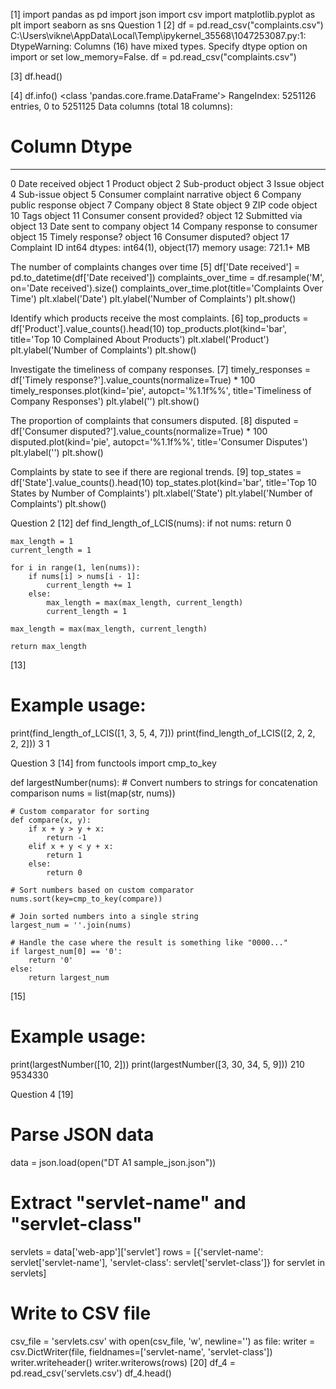 
[1]
import pandas as pd
import json
import csv
import matplotlib.pyplot as plt
import seaborn as sns
Question 1
[2]
df = pd.read_csv("complaints.csv")
C:\Users\vikne\AppData\Local\Temp\ipykernel_35568\1047253087.py:1: DtypeWarning: Columns (16) have mixed types. Specify dtype option on import or set low_memory=False.
  df = pd.read_csv("complaints.csv")

[3]
df.head()

[4]
df.info()
<class 'pandas.core.frame.DataFrame'>
RangeIndex: 5251126 entries, 0 to 5251125
Data columns (total 18 columns):
 #   Column                        Dtype 
---  ------                        ----- 
 0   Date received                 object
 1   Product                       object
 2   Sub-product                   object
 3   Issue                         object
 4   Sub-issue                     object
 5   Consumer complaint narrative  object
 6   Company public response       object
 7   Company                       object
 8   State                         object
 9   ZIP code                      object
 10  Tags                          object
 11  Consumer consent provided?    object
 12  Submitted via                 object
 13  Date sent to company          object
 14  Company response to consumer  object
 15  Timely response?              object
 16  Consumer disputed?            object
 17  Complaint ID                  int64 
dtypes: int64(1), object(17)
memory usage: 721.1+ MB

The number of complaints changes over time
[5]
df['Date received'] = pd.to_datetime(df['Date received'])
complaints_over_time = df.resample('M', on='Date received').size()
complaints_over_time.plot(title='Complaints Over Time')
plt.xlabel('Date')
plt.ylabel('Number of Complaints')
plt.show()

Identify which products receive the most complaints.
[6]
top_products = df['Product'].value_counts().head(10)
top_products.plot(kind='bar', title='Top 10 Complained About Products')
plt.xlabel('Product')
plt.ylabel('Number of Complaints')
plt.show()

Investigate the timeliness of company responses.
[7]
timely_responses = df['Timely response?'].value_counts(normalize=True) * 100
timely_responses.plot(kind='pie', autopct='%1.1f%%', title='Timeliness of Company Responses')
plt.ylabel('')
plt.show()

The proportion of complaints that consumers disputed.
[8]
disputed = df['Consumer disputed?'].value_counts(normalize=True) * 100
disputed.plot(kind='pie', autopct='%1.1f%%', title='Consumer Disputes')
plt.ylabel('')
plt.show()

Complaints by state to see if there are regional trends.
[9]
top_states = df['State'].value_counts().head(10)
top_states.plot(kind='bar', title='Top 10 States by Number of Complaints')
plt.xlabel('State')
plt.ylabel('Number of Complaints')
plt.show()

Question 2
[12]
def find_length_of_LCIS(nums):
    if not nums:
        return 0

    max_length = 1
    current_length = 1

    for i in range(1, len(nums)):
        if nums[i] > nums[i - 1]:
            current_length += 1
        else:
            max_length = max(max_length, current_length)
            current_length = 1

    max_length = max(max_length, current_length)

    return max_length
[13]
# Example usage:
print(find_length_of_LCIS([1, 3, 5, 4, 7]))
print(find_length_of_LCIS([2, 2, 2, 2, 2]))
3
1

Question 3
[14]
from functools import cmp_to_key

def largestNumber(nums):
    # Convert numbers to strings for concatenation comparison
    nums = list(map(str, nums))
    
    # Custom comparator for sorting
    def compare(x, y):
        if x + y > y + x:
            return -1
        elif x + y < y + x:
            return 1
        else:
            return 0
    
    # Sort numbers based on custom comparator
    nums.sort(key=cmp_to_key(compare))
    
    # Join sorted numbers into a single string
    largest_num = ''.join(nums)
    
    # Handle the case where the result is something like "0000..."
    if largest_num[0] == '0':
        return '0'
    else:
        return largest_num
[15]
# Example usage:
print(largestNumber([10, 2]))
print(largestNumber([3, 30, 34, 5, 9]))
210
9534330

Question 4
[19]
# Parse JSON data
data = json.load(open("DT A1 sample_json.json"))

# Extract "servlet-name" and "servlet-class"
servlets = data['web-app']['servlet']
rows = [{'servlet-name': servlet['servlet-name'], 'servlet-class': servlet['servlet-class']} for servlet in servlets]

# Write to CSV file
csv_file = 'servlets.csv'
with open(csv_file, 'w', newline='') as file:
    writer = csv.DictWriter(file, fieldnames=['servlet-name', 'servlet-class'])
    writer.writeheader()
    writer.writerows(rows)
[20]
df_4 = pd.read_csv('servlets.csv')
df_4.head()

